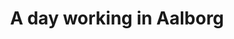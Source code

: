 ---
layout:     post
title:      A day working in Aalborg
categories: [A Ride on The Pilgrims' Route]
---